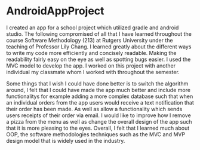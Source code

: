 # AndroidAppProject

I created an app for a school project which utilized gradle and android studio. The following compromised of all that I have learned throughout the course Software Methodology (213) at Rutgers University under the teaching of Professor Lily Chang. I learned greatly about the different ways to write my code more efficiently and concisely readable. Making the readability fairly easy on the eye as well as spotting bugs easier. I used the MVC model to develop the app. I worked on this project with another individual my classmate whom I worked with throughout the semester.

Some things that I wish I could have done better is to switch the algorithm around, I felt that I could have made the app much better and include more functionalitys for example adding a more complex database such that when an individual orders from the app users would receive a text notification that their order has been made. As well as allow a functionality which sends users receipts of their order via email. I would like to improve how I remove a pizza from the menu as well as change the overall design of the app such that it is more pleasing to the eyes. Overall, I felt that I learned much about OOP, the software methodologies techniques such as the MVC and MVP design model that is widely used in the industry. 

